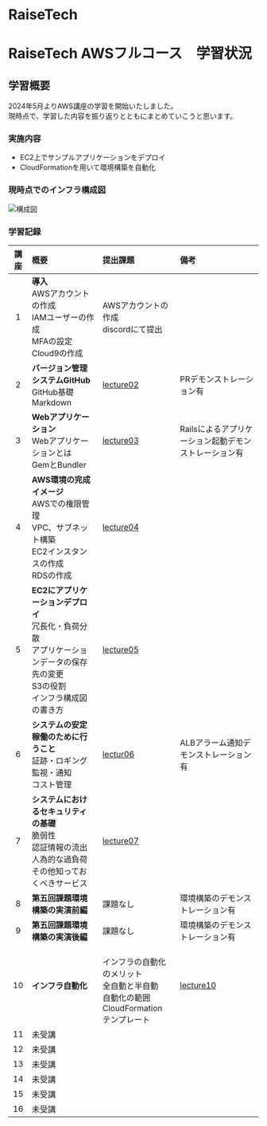# RaiseTech  
# RaiseTech AWSフルコース　学習状況
## 学習概要  
2024年5月よりAWS講座の学習を開始いたしました。  
現時点で、学習した内容を振り返りとともにまとめていこうと思います。  
### 実施内容  
- EC2上でサンプルアプリケーションをデプロイ  
- CloudFormationを用いて環境構築を自動化
### 現時点でのインフラ構成図  
![構成図]()  
### 学習記録  

|講座|概要|提出課題|備考|
|:---:|:---|:---|:---|
|1|**導入**<br> AWSアカウントの作成<br>IAMユーザーの作成<br>MFAの設定<br>Cloud9の作成|AWSアカウントの作成<br>discordにて提出|
|2|**バージョン管理システムGitHub**<br>GitHub基礎<br>Markdown|[lecture02](lecture02.md)|PRデモンストレーション有|
|3|**Webアプリケーション**<br>Webアプリケーションとは<br>GemとBundler|[lecture03](lecture03.md)|Railsによるアプリケーション起動デモンストレーション有|
|4|**AWS環境の完成イメージ**<br>AWSでの権限管理<br>VPC、サブネット構築<br>EC2インスタンスの作成<br>RDSの作成|[lecture04](lecture04.md)|
|5|**EC2にアプリケーションデプロイ**<br>冗長化・負荷分散<br>アプリケーションデータの保存先の変更<br>S3の役割<br>インフラ構成図の書き方|[lecture05](mdfail5)
|6|**システムの安定稼働のために行うこと**<br>証跡・ロギング<br>監視・通知<br>コスト管理|[lectur06](lecture06/lecture06.md)|ALBアラーム通知デモンストレーション有|
|7|**システムにおけるセキュリティの基礎**<br>脆弱性<br>認証情報の流出<br>人為的な過負荷<br>その他知っておくべきサービス|[lecture07](lecture07.md)|
|8|**第五回課題環境構築の実演前編**|課題なし|環境構築のデモンストレーション有|
|9|**第五回課題環境構築の実演後編**|課題なし|環境構築のデモンストレーション有|
|10|**インフラ自動化**|<br>インフラの自動化のメリット<br>全自動と半自動<br>自動化の範囲<br>CloudFormation<br>テンプレート|[lecture10](lecture10/lecture10.md)|テンプレートのデモンストレーション有|
|11|未受講
|12|未受講
|13|未受講
|14|未受講
|15|未受講
|16|未受講